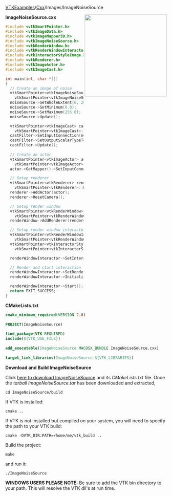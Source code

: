 [VTKExamples](/home/)/[Cxx](/Cxx)/Images/ImageNoiseSource

<img align="right" src="https://github.com/lorensen/VTKExamples/blob/gh-pages/Testing/Baseline/Images/TestImageNoiseSource.png?raw=true" width="256" />

**ImageNoiseSource.cxx**
```c++
#include <vtkSmartPointer.h>
#include <vtkImageData.h>
#include <vtkImageMapper3D.h>
#include <vtkImageNoiseSource.h>
#include <vtkRenderWindow.h>
#include <vtkRenderWindowInteractor.h>
#include <vtkInteractorStyleImage.h>
#include <vtkRenderer.h>
#include <vtkImageActor.h>
#include <vtkImageCast.h>

int main(int, char *[])
{
  // Create an image of noise
  vtkSmartPointer<vtkImageNoiseSource> noiseSource = 
    vtkSmartPointer<vtkImageNoiseSource>::New();
  noiseSource->SetWholeExtent(0, 20, 0, 20, 0, 0);
  noiseSource->SetMinimum(0.0);
  noiseSource->SetMaximum(255.0);
  noiseSource->Update();

  vtkSmartPointer<vtkImageCast> castFilter =
    vtkSmartPointer<vtkImageCast>::New();
  castFilter->SetInputConnection(noiseSource->GetOutputPort());
  castFilter->SetOutputScalarTypeToUnsignedChar();
  castFilter->Update();
  
  // Create an actor
  vtkSmartPointer<vtkImageActor> actor =
    vtkSmartPointer<vtkImageActor>::New();
  actor->GetMapper()->SetInputConnection(castFilter->GetOutputPort());

  // Setup renderer
  vtkSmartPointer<vtkRenderer> renderer =
    vtkSmartPointer<vtkRenderer>::New();
  renderer->AddActor(actor);
  renderer->ResetCamera();

  // Setup render window
  vtkSmartPointer<vtkRenderWindow> renderWindow =
    vtkSmartPointer<vtkRenderWindow>::New();
  renderWindow->AddRenderer(renderer);

  // Setup render window interactor
  vtkSmartPointer<vtkRenderWindowInteractor> renderWindowInteractor =
    vtkSmartPointer<vtkRenderWindowInteractor>::New();
  vtkSmartPointer<vtkInteractorStyleImage> style =
    vtkSmartPointer<vtkInteractorStyleImage>::New();

  renderWindowInteractor->SetInteractorStyle(style);

  // Render and start interaction
  renderWindowInteractor->SetRenderWindow(renderWindow);
  renderWindowInteractor->Initialize();

  renderWindowInteractor->Start();
  return EXIT_SUCCESS;
}
```
**CMakeLists.txt**
```cmake
cmake_minimum_required(VERSION 2.8)
 
PROJECT(ImageNoiseSource)
 
find_package(VTK REQUIRED)
include(${VTK_USE_FILE})
 
add_executable(ImageNoiseSource MACOSX_BUNDLE ImageNoiseSource.cxx)
 
target_link_libraries(ImageNoiseSource ${VTK_LIBRARIES})
```

**Download and Build ImageNoiseSource**

Click [here to download ImageNoiseSource](https://github.com/lorensen/VTKWikiExamplesTarballs/raw/master/ImageNoiseSource.tar) and its *CMakeLists.txt* file.
Once the *tarball ImageNoiseSource.tar* has been downloaded and extracted,
```
cd ImageNoiseSource/build 
```
If VTK is installed:
```
cmake ..
```
If VTK is not installed but compiled on your system, you will need to specify the path to your VTK build:
```
cmake -DVTK_DIR:PATH=/home/me/vtk_build ..
```
Build the project:
```
make
```
and run it:
```
./ImageNoiseSource
```
**WINDOWS USERS PLEASE NOTE:** Be sure to add the VTK bin directory to your path. This will resolve the VTK dll's at run time.

